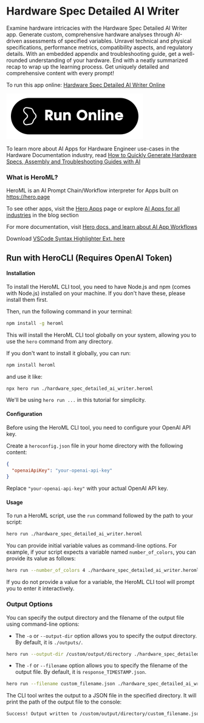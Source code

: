 # Hardware Spec Detailed AI Writer

Examine hardware intricacies with the Hardware Spec Detailed AI Writer app. Generate custom, comprehensive hardware analyses through AI-driven assessments of specified variables. Unravel technical and physical specifications, performance metrics, compatibility aspects, and regulatory details. With an embedded appendix and troubleshooting guide, get a well-rounded understanding of your hardware. End with a neatly summarized recap to wrap up the learning process. Get uniquely detailed and comprehensive content with every prompt!

To run this app online: [Hardware Spec Detailed AI Writer Online](https://hero.page/app/hardware-spec-detailed-ai-writer-comprehensive-ai-hardware-analysis/Pb5g2vrDLG2xBVasLfuB)

[![Run Hardware Spec Detailed AI Writer Online](/assets/run.svg)](https://hero.page/app/hardware-spec-detailed-ai-writer-comprehensive-ai-hardware-analysis/Pb5g2vrDLG2xBVasLfuB)

To learn more about AI Apps for Hardware Engineer use-cases in the Hardware Documentation industry, read [How to Quickly Generate Hardware Specs, Assembly and Troubleshooting Guides with AI](https://hero.page/blog/ai/hardware-documentation/how-to-quickly-generate-hardware-specs-assembly-and-troubleshooting-guides-with-ai/170933)

### What is HeroML?
HeroML is an AI Prompt Chain/Workflow interpreter for Apps built on https://hero.page 

To see other apps, visit the [Hero Apps](https://hero.page/apps) page or explore [AI Apps for all industries](https://hero.page/blog) in the blog section

For more documentation, visit [Hero docs, and learn about AI App Workflows](https://hero.page/tutorials/introduction-to-heroml)

Download [VSCode Syntax Highlighter Ext. here](https://marketplace.visualstudio.com/items?itemName=hero-page.heroml)

## Run with HeroCLI (Requires OpenAI Token)

#### Installation

To install the HeroML CLI tool, you need to have Node.js and npm (comes with Node.js) installed on your machine. If you don't have these, please install them first. 

Then, run the following command in your terminal:

```bash
npm install -g heroml
```

This will install the HeroML CLI tool globally on your system, allowing you to use the `hero` command from any directory.

If you don't want to install it globally, you can run:

```bash
npm install heroml
```

and use it like:

```bash
npx hero run ./hardware_spec_detailed_ai_writer.heroml
```

We'll be using `hero run ...` in this tutorial for simplicity.

#### Configuration

Before using the HeroML CLI tool, you need to configure your OpenAI API key. 

Create a `heroconfig.json` file in your home directory with the following content:

```json
{
  "openaiApiKey": "your-openai-api-key"
}
```

Replace `"your-openai-api-key"` with your actual OpenAI API key.

#### Usage

To run a HeroML script, use the `run` command followed by the path to your script:

```bash
hero run ./hardware_spec_detailed_ai_writer.heroml
```

You can provide initial variable values as command-line options. For example, if your script expects a variable named `number_of_colors`, you can provide its value as follows:

```bash
hero run --number_of_colors 4 ./hardware_spec_detailed_ai_writer.heroml
```

If you do not provide a value for a variable, the HeroML CLI tool will prompt you to enter it interactively.

### Output Options

You can specify the output directory and the filename of the output file using command-line options:

- The `-o` or `--output-dir` option allows you to specify the output directory. By default, it is `./outputs/`.

```bash
hero run --output-dir /custom/output/directory ./hardware_spec_detailed_ai_writer.heroml
```

- The `-f` or `--filename` option allows you to specify the filename of the output file. By default, it is `response_TIMESTAMP.json`.

```bash
hero run --filename custom_filename.json ./hardware_spec_detailed_ai_writer.heroml
```

The CLI tool writes the output to a JSON file in the specified directory. It will print the path of the output file to the console:

```bash
Success! Output written to /custom/output/directory/custom_filename.json
```

